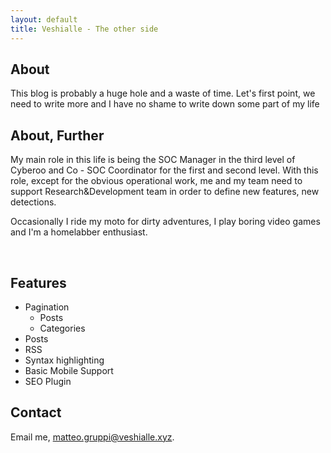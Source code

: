 ```yaml
---
layout: default
title: Veshialle - The other side
---
```


## About
This blog is probably a huge hole and a waste of time.
Let's first point, we need to write more and I have no shame to write down some part of my life

## About, Further
My main role in this life is being the SOC Manager in the third level of Cyberoo and Co - SOC Coordinator for the first and second level.
With this role, except for the obvious operational work, me and my team need to support Research&Development team in order to define new features, new detections.

Occasionally I ride my moto for dirty adventures, I play boring video games and I'm a homelabber enthusiast.

<br>

## Features
- Pagination
    - Posts
    - Categories
- Posts
- RSS
- Syntax highlighting
- Basic Mobile Support
- SEO Plugin

## Contact
Email me, [matteo.gruppi@veshialle.xyz](mailto:matteo.gruppi@veshialle.xyz).
